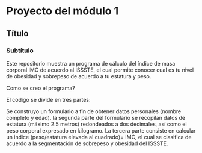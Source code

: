 # Proyecto del módulo 1
## Título
### Subtítulo

Este repositorio muestra un programa de cálculo del índice de masa corporal IMC de acuerdo al ISSSTE, el cual permite conocer cual es tu nivel de obesidad y sobrepeso de acuerdo a tu estatura y peso.

Como se creo el programa?

El código se divide en tres partes:

Se construyo un formulario a fin de obtener datos personales (nombre completo y edad).
la segunda parte del formulario se recopilan datos de estatura (máximo 2.5 metros) redondeados a dos decimales, así como el peso corporal expresado en kilogramo. 
La tercera parte consiste en calcular un indice (peso/estatura elevada al cuadrado)= IMC, el cual se clasifica de acuerdo a la segmentación de sobrepeso y obesidad del ISSSTE.
